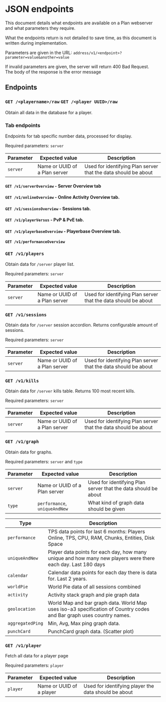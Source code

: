 # JSON endpoints

This document details what endpoints are available on a Plan webserver and what parameters they require.

What the endpoints return is not detailed to save time, as this document is written during implementation.

Parameters are given in the URL: `address/v1/<endpoint>?parameter=value&another=value`

If invalid parameters are given, the server will return 400 Bad Request.  
The body of the response is the error message

## Endpoints

### `GET /<playername>/raw` `GET /<player UUID>/raw`

Obtain all data in the database for a player.

### Tab endpoints

Endpoints for tab specific number data, processed for display.

Required parameters: `server`

Parameter|Expected value|Description
--|--|--
`server` | Name or UUID of a Plan server | Used for identifying Plan server that the data should be about

#### `GET /v1/serverOverview` - Server Overview tab

#### `GET /v1/onlineOverview` - Online Activity Overview tab.

#### `GET /v1/sessionsOverview` - Sessions tab.

#### `GET /v1/playerVersus` - PvP & PvE tab.

#### `GET /v1/playerbaseOverview` - Playerbase Overview tab.

#### `GET /v1/performanceOverview`

### `GET /v1/players`

Obtain data for `/server` player list.

Required parameters: `server`

Parameter|Expected value|Description
--|--|--
`server` | Name or UUID of a Plan server | Used for identifying Plan server that the data should be about

### `GET /v1/sessions`

Obtain data for `/server` session accordion. Returns configurable amount of sessions.

Required parameters: `server`

Parameter|Expected value|Description
--|--|--
`server` | Name or UUID of a Plan server | Used for identifying Plan server that the data should be about

### `GET /v1/kills`

Obtain data for `/server` kills table. Returns 100 most recent kills.

Required parameters: `server`

Parameter|Expected value|Description
--|--|--
`server` | Name or UUID of a Plan server | Used for identifying Plan server that the data should be about

### `GET /v1/graph`

Obtain data for graphs.

Required parameters: `server` and `type`

Parameter|Expected value|Description
--|--|--
`server` | Name or UUID of a Plan server | Used for identifying Plan server that the data should be about
`type` | `performance`, `uniqueAndNew` | What kind of graph data should be given

Type | Description
-- | --
`performance` | TPS data points for last 6 months: Players Online, TPS, CPU, RAM, Chunks, Entities, Disk Space
`uniqueAndNew` | Player data points for each day, how many unique and how many new players were there each day. Last 180 days
`calendar` | Calendar data points for each day there is data for. Last 2 years.
`worldPie` | World Pie data of all sessions combined
`activity` | Activity stack graph and pie graph data
`geolocation` | World Map and bar graph data. World Map uses iso-a3 specification of Country codes and Bar graph uses country names.
`aggregatedPing` | Min, Avg, Max ping graph data.
`punchCard` | PunchCard graph data. (Scatter plot)

### `GET /v1/player`

Fetch all data for a player page

Required parameters: `player`

Parameter|Expected value|Description
--|--|--
`player` | Name or UUID of a player | Used for identifying player the data should be about
